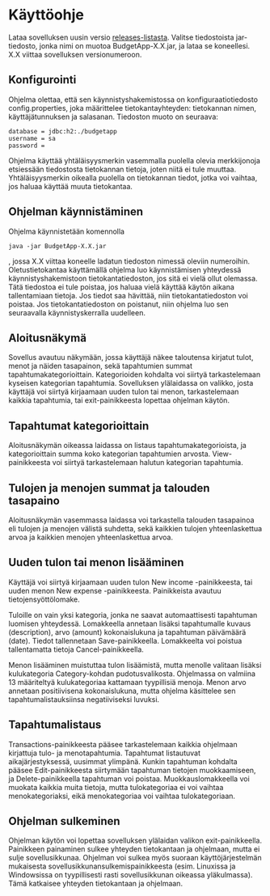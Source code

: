 # Käyttöohje

Lataa sovelluksen uusin versio [releases-listasta](https://github.com/jmlii/ot-harjoitus/releases). Valitse tiedostoista jar-tiedosto, jonka nimi on muotoa BudgetApp-X.X.jar, ja lataa se koneellesi. X.X viittaa sovelluksen versionumeroon.

## Konfigurointi

Ohjelma olettaa, että sen käynnistyshakemistossa on konfiguraatiotiedosto config.properties, joka määrittelee tietokantayhteyden: tietokannan nimen, käyttäjätunnuksen ja salasanan. Tiedoston muoto on seuraava:
```
database = jdbc:h2:./budgetapp
username = sa
password = 
```
Ohjelma käyttää yhtäläisyysmerkin vasemmalla puolella olevia merkkijonoja etsiessään tiedostosta tietokannan tietoja, joten niitä ei tule muuttaa. Yhtäläisyysmerkin oikealla puolella on tietokannan tiedot, jotka voi vaihtaa, jos haluaa käyttää muuta tietokantaa. 

## Ohjelman käynnistäminen
Ohjelma käynnistetään komennolla 
```
java -jar BudgetApp-X.X.jar
```
, jossa X.X viittaa koneelle ladatun tiedoston nimessä oleviin numeroihin. Oletustietokantaa käyttämällä ohjelma luo käynnistämisen yhteydessä käynnistyshakemistoon tietokantatiedoston, jos sitä ei vielä ollut olemassa. Tätä tiedostoa ei tule poistaa, jos haluaa vielä käyttää käytön aikana tallentamiaan tietoja. Jos tiedot saa hävittää, niin tietokantatiedoston voi poistaa. Jos tietokantatiedoston on poistanut, niin ohjelma luo sen seuraavalla käynnistyskerralla uudelleen.

## Aloitusnäkymä
Sovellus avautuu näkymään, jossa käyttäjä näkee taloutensa kirjatut tulot, menot ja näiden tasapainon, sekä tapahtumien summat tapahtumakategorioittain. Kategorioiden kohdalta voi siirtyä tarkastelemaan kyseisen kategorian tapahtumia. Sovelluksen ylälaidassa on valikko, josta käyttäjä voi siirtyä kirjaamaan uuden tulon tai menon, tarkastelemaan kaikkia tapahtumia, tai exit-painikkeesta lopettaa ohjelman käytön. 

## Tapahtumat kategorioittain
Aloitusnäkymän oikeassa laidassa on listaus tapahtumakategorioista, ja kategorioittain summa koko kategorian tapahtumien arvosta. View-painikkeesta voi siirtyä tarkastelemaan halutun kategorian tapahtumia.

## Tulojen ja menojen summat ja talouden tasapaino
Aloitusnäkymän vasemmassa laidassa voi tarkastella talouden tasapainoa eli tulojen ja menojen välistä suhdetta, sekä kaikkien tulojen yhteenlaskettua arvoa ja kaikkien menojen yhteenlaskettua arvoa. 

## Uuden tulon tai menon lisääminen
Käyttäjä voi siirtyä kirjaamaan uuden tulon New income -painikkeesta, tai uuden menon New expense -painikkeesta. Painikkeista avautuu tietojensyöttölomake.

Tuloille on vain yksi kategoria, jonka ne saavat automaattisesti tapahtuman luomisen yhteydessä. Lomakkeella annetaan lisäksi tapahtumalle kuvaus (description), arvo (amount) kokonaislukuna ja tapahtuman päivämäärä (date). Tiedot tallennetaan Save-painikkeella. Lomakkeelta voi poistua tallentamatta tietoja Cancel-painikkeella.

Menon lisääminen muistuttaa tulon lisäämistä, mutta menolle valitaan lisäksi kulukategoria Category-kohdan pudotusvalikosta. Ohjelmassa on valmiina 13 määriteltyä kulukategoriaa kattamaan tyypillisiä menoja. Menon arvo annetaan positiivisena kokonaislukuna, mutta ohjelma käsittelee sen tapahtumalistauksiinsa negatiiviseksi luvuksi.  

## Tapahtumalistaus
Transactions-painikkeesta pääsee tarkastelemaan kaikkia ohjelmaan kirjattuja tulo- ja menotapahtumia. Tapahtumat listautuvat aikajärjestyksessä, uusimmat ylimpänä. Kunkin tapahtuman kohdalta pääsee Edit-painikkeesta siirtymään tapahtuman tietojen muokkaamiseen, ja Delete-painikkeella tapahtuman voi poistaa. Muokkauslomakkeella voi muokata kaikkia muita tietoja, mutta tulokategoriaa ei voi vaihtaa menokategoriaksi, eikä menokategoriaa voi vaihtaa tulokategoriaan.

## Ohjelman sulkeminen
Ohjelman käytön voi lopettaa sovelluksen ylälaidan valikon exit-painikkeella. Painikkeen painaminen sulkee yhteyden tietokantaan ja ohjelmaan, mutta ei sulje sovellusikkunaa. Ohjelman voi sulkea myös suoraan käyttöjärjestelmän mukaisesta sovellusikkunansulkemispainikkeesta (esim. Linuxissa ja Windowsissa on tyypillisesti rasti sovellusikkunan oikeassa yläkulmassa). Tämä katkaisee yhteyden tietokantaan ja ohjelmaan.

